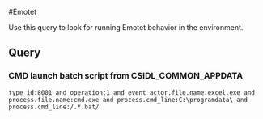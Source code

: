 #Emotet

Use this query to look for running Emotet behavior in the environment.

## Query

### CMD launch batch script from CSIDL_COMMON_APPDATA

~~~
type_id:8001 and operation:1 and event_actor.file.name:excel.exe and process.file.name:cmd.exe and process.cmd_line:C:\programdata\ and process.cmd_line:/.*.bat/
~~~